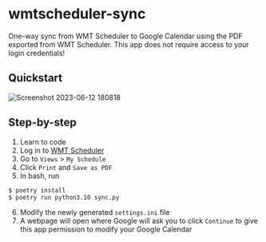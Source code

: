 # wmtscheduler-sync
One-way sync from WMT Scheduler to Google Calendar using the PDF exported from WMT Scheduler. This app does not require access to your login credentials!

## Quickstart

![Screenshot 2023-06-12 180818](https://github.com/CarltonYeung/wmtscheduler-sync/assets/19213290/f2a42162-60ff-4676-8880-aed910afb291)

## Step-by-step

1. Learn to code
2. Log in to [WMT Scheduler](https://wmtscheduler.faa.gov/gatekeeper)
3. Go to `Views` > `My Schedule`
4. Click `Print` and `Save as PDF`
5. In bash, run
```
$ poetry install
$ poetry run python3.10 sync.py
```
6. Modify the newly generated `settings.ini` file
7. A webpage will open where Google will ask you to click `Continue` to give this app permission to modify your Google Calendar

